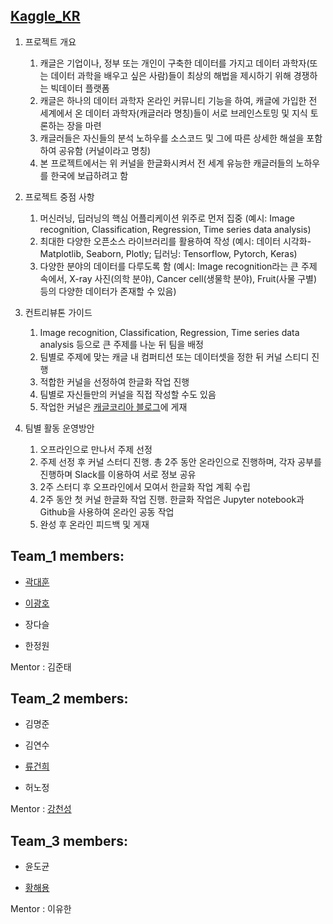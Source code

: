 ## [Kaggle_KR](https://www.facebook.com/groups/230717130993727/)

1. 프로젝트 개요
    1) 캐글은 기업이나, 정부 또는 개인이 구축한 데이터를 가지고 데이터 과학자(또는 데이터 과학을 배우고 싶은 사람)들이 최상의 해법을 제시하기 위해 경쟁하는 빅데이터 플랫폼
    2) 캐글은 하나의 데이터 과학자 온라인 커뮤니티 기능을 하여, 캐글에 가입한 전 세계에서 온 데이터 과학자(캐글러라 명칭)들이 서로 브레인스토밍 및 지식 토론하는 장을 마련
    3) 캐글러들은 자신들의 분석 노하우를 소스코드 및 그에 따른 상세한 해설을 포함하여 공유함 (커널이라고 명칭)
    4) 본 프로젝트에서는 위 커널을 한글화시켜서 전 세계 유능한 캐글러들의 노하우를 한국에 보급하려고 함
    
2. 프로젝트 중점 사항
    1) 머신러닝, 딥러닝의 핵심 어플리케이션 위주로 먼저 집중 (예시:  Image recognition, Classification, Regression, Time series data analysis)
    2) 최대한 다양한 오픈소스 라이브러리를 활용하여 작성 (예시: 데이터 시각화- Matplotlib, Seaborn, Plotly; 딥러닝: Tensorflow, Pytorch, Keras)
    3) 다양한 분야의 데이터를 다루도록 함 (예시: Image recognition라는 큰 주제 속에서, X-ray 사진(의학 분야), Cancer cell(생물학 분야), Fruit(사물 구별) 등의 다양한 데이터가 존재할 수 있음)

3. 컨트리뷰톤 가이드
    1) Image recognition, Classification, Regression, Time series data analysis 등으로 큰 주제를 나눈 뒤 팀을 배정
    2) 팀별로 주제에 맞는 캐글 내 컴퍼티션 또는 데이터셋을 정한 뒤 커널 스티디 진행
    3) 적합한 커널을 선정하여 한글화 작업 진행
    4) 팀별로 자신들만의 커널을 직접 작성할 수도 있음
    5) 작업한 커널은 [캐글코리아 블로그](http://kaggle-kr.tistory.com)에 게재
    
4. 팀별 활동 운영방안
    1) 오프라인으로 만나서 주제 선정
    2) 주제 선정 후 커널 스터디 진행. 총 2주 동안 온라인으로 진행하며, 각자 공부를 진행하며 Slack를 이용하여 서로 정보 공유
    3) 2주 스터디 후 오프라인에서 모여서 한글화 작업 계획 수립
    4) 2주 동안 첫 커널 한글화 작업 진행. 한글화 작업은 Jupyter notebook과 Github을 사용하여 온라인 공동 작업
    5) 완성 후 온라인 피드백 및 게재

## Team_1 members:

* [곽대훈](https://github.com/DaehunGwak)

* [이광호](https://github.com/khlee-nana)

* 장다슬

* 한정원

Mentor : 김준태

## Team_2 members:

* 김명준

* 김연수

* [류건희](https://github.com/RGunny)

* 허노정

Mentor : [강천성](https://github.com/kcs93023)

## Team_3 members:

* 윤도균

* [황해용](https://github.com/haeyong27)

Mentor : 이유한
